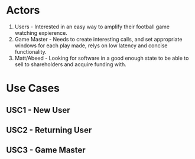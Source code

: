 # Actors
1. Users - Interested in an easy way to amplify their football game watching expierence.
2. Game Master - Needs to create interesting calls, and set appropriate windows for each play made, relys on low latency and concise functionality.
3. Matt/Abeed - Looking for software in a good enough state to be able to sell to shareholders and acquire funding with.
# Use Cases

## USC1 - New User

## USC2 - Returning User

## USC3 - Game Master
